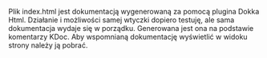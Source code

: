 Plik index.html jest dokumentacją wygenerowaną za pomocą plugina Dokka Html. Działanie i możliwości samej wtyczki dopiero testuję, ale sama dokumentacja wydaje się w porządku. Generowana jest ona na podstawie komentarzy KDoc.
Aby wspomnianą dokumentację wyświetlić w widoku strony należy ją pobrać.
